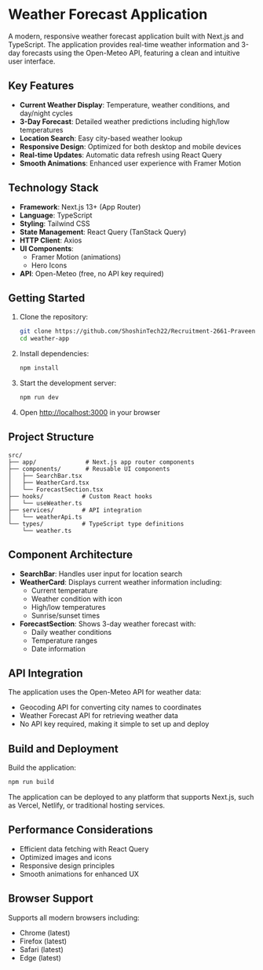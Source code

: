 # Weather Forecast Application

A modern, responsive weather forecast application built with Next.js and TypeScript. The application provides real-time weather information and 3-day forecasts using the Open-Meteo API, featuring a clean and intuitive user interface.

## Key Features

- **Current Weather Display**: Temperature, weather conditions, and day/night cycles
- **3-Day Forecast**: Detailed weather predictions including high/low temperatures
- **Location Search**: Easy city-based weather lookup
- **Responsive Design**: Optimized for both desktop and mobile devices
- **Real-time Updates**: Automatic data refresh using React Query
- **Smooth Animations**: Enhanced user experience with Framer Motion

## Technology Stack

- **Framework**: Next.js 13+ (App Router)
- **Language**: TypeScript
- **Styling**: Tailwind CSS
- **State Management**: React Query (TanStack Query)
- **HTTP Client**: Axios
- **UI Components**: 
  - Framer Motion (animations)
  - Hero Icons
- **API**: Open-Meteo (free, no API key required)

## Getting Started

1. Clone the repository:
   ```bash
   git clone https://github.com/ShoshinTech22/Recruitment-2661-Praveen-George-Ryan.git
   cd weather-app
   ```

2. Install dependencies:
   ```bash
   npm install
   ```

3. Start the development server:
   ```bash
   npm run dev
   ```

4. Open [http://localhost:3000](http://localhost:3000) in your browser

## Project Structure

```
src/
├── app/              # Next.js app router components
├── components/       # Reusable UI components
│   ├── SearchBar.tsx
│   ├── WeatherCard.tsx
│   └── ForecastSection.tsx
├── hooks/           # Custom React hooks
│   └── useWeather.ts
├── services/        # API integration
│   └── weatherApi.ts
└── types/           # TypeScript type definitions
    └── weather.ts
```

## Component Architecture

- **SearchBar**: Handles user input for location search
- **WeatherCard**: Displays current weather information including:
  - Current temperature
  - Weather condition with icon
  - High/low temperatures
  - Sunrise/sunset times
- **ForecastSection**: Shows 3-day weather forecast with:
  - Daily weather conditions
  - Temperature ranges
  - Date information

## API Integration

The application uses the Open-Meteo API for weather data:
- Geocoding API for converting city names to coordinates
- Weather Forecast API for retrieving weather data
- No API key required, making it simple to set up and deploy

## Build and Deployment

Build the application:
```bash
npm run build
```

The application can be deployed to any platform that supports Next.js, such as Vercel, Netlify, or traditional hosting services.

## Performance Considerations

- Efficient data fetching with React Query
- Optimized images and icons
- Responsive design principles
- Smooth animations for enhanced UX

## Browser Support

Supports all modern browsers including:
- Chrome (latest)
- Firefox (latest)
- Safari (latest)
- Edge (latest)
